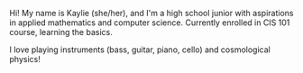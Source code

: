 Hi! My name is Kaylie (she/her), and I'm a high school junior with aspirations in applied mathematics and computer science. 
Currently enrolled in CIS 101 course, learning the basics. 

I love playing instruments (bass, guitar, piano, cello) and cosmological physics!

<!---
kayc11/kayc11 is a ✨ special ✨ repository because its `README.md` (this file) appears on your GitHub profile.
You can click the Preview link to take a look at your changes.
--->
